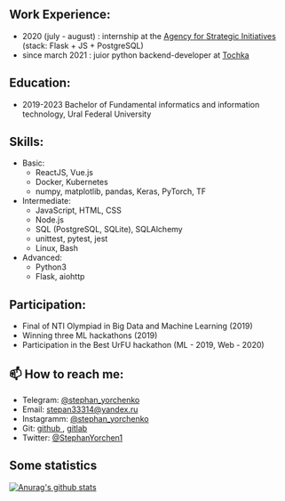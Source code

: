 ## Work Experience:
  - 2020 (july - august) : internship at the [ Agency for Strategic Initiatives ](https://2035.university) (stack: Flask + JS + PostgreSQL)
  - since march 2021  : juior python backend-developer at [ Tochka ](https://tochka.com)

## Education:
 - 2019-2023 Bachelor of Fundamental informatics and information technology, Ural Federal University
 
## Skills:
  - Basic:   
      - ReactJS, Vue.js
      - Docker, Kubernetes
      - numpy, matplotlib, pandas, Keras, PyTorch, TF
  - Intermediate:  
      - JavaScript, HTML, CSS
      - Node.js
      - SQL (PostgreSQL, SQLite), SQLAlchemy
      - unittest, pytest, jest
      - Linux, Bash
  - Advanced:
      - Python3
      - Flask, aiohttp
  
## Participation:
  - Final of NTI Olympiad in Big Data and Machine Learning (2019)
  - Winning three ML hackathons (2019)
  - Participation in the Best UrFU hackathon (ML - 2019, Web - 2020)
      
## 📫 How to reach me:
  - Telegram: [ @stephan_yorchenko ](https://t.me/stephan_yorchenko)
  - Email: stepan33314@yandex.ru
  - Instagramm: [ @stephan_yorchenko ](https://www.instagram.com/stephan_yorchenko/)
  - Git: [ github ](http://yorchenko.rocks/git), [ gitlab ](https://gitlab.com/StephanYorchenko)
  - Twitter: [ @StephanYorchen1 ](https://twitter.com/StephanYorchen1)

## Some statistics
[![Anurag's github stats](https://github-readme-stats.vercel.app/api?username=StephanYorchenko&show_icons=true&count_private=true&theme=gotham)](https://github.com/anuraghazra/github-readme-stats)
